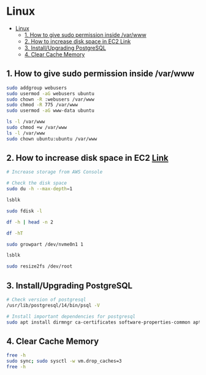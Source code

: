 # Linux

- [Linux](#linux)
  - [1. How to give sudo permission inside /var/www](#1-how-to-give-sudo-permission-inside-varwww)
  - [2. How to increase disk space in EC2 Link](#2-how-to-increase-disk-space-in-ec2-link)
  - [3. Install/Upgrading PostgreSQL](#3-installupgrading-postgresql)
  - [4. Clear Cache Memory](#4-clear-cache-memory)

## 1. How to give sudo permission inside /var/www

```sh
sudo addgroup webusers
sudo usermod -aG webusers ubuntu
sudo chown -R :webusers /var/www
sudo chmod -R 775 /var/www
sudo usermod -aG www-data ubuntu
```

```sh
ls -l /var/www
sudo chmod +w /var/www
ls -l /var/www
sudo chown ubuntu:ubuntu /var/www
```

## 2. How to increase disk space in EC2 [Link](https://docs.aws.amazon.com/AWSEC2/latest/UserGuide/recognize-expanded-volume-linux.html)

```sh
# Increase storage from AWS Console 

# Check the disk space
sudo du -h --max-depth=1

lsblk

sudo fdisk -l

df -h | head -n 2

df -hT

sudo growpart /dev/nvme0n1 1

lsblk

sudo resize2fs /dev/root
```

## 3. Install/Upgrading PostgreSQL

```sh
# Check version of postgresql
/usr/lib/postgresql/14/bin/psql -V

# Install important dependencies for postgresql
sudo apt install dirmngr ca-certificates software-properties-common apt-transport-https lsb-release curl -y

```

## 4. Clear Cache Memory

```sh
free -h
sudo sync; sudo sysctl -w vm.drop_caches=3
free -h
```